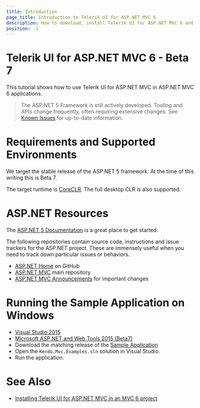 ```yaml
---
title: Introduction
page_title: Introduction to Telerik UI for ASP.NET MVC 6
description: How to download, install Telerik UI for ASP.NET MVC 6 and run the sample application.
position: -1
---
```


# Telerik UI for ASP.NET MVC 6 - Beta 7
This tutorial shows how to use Telerik UI for ASP.NET MVC in ASP.NET MVC 6 applications.

> The ASP.NET 5 Framework is still actively developed. Tooling and APIs change frequently, often requiring extensive changes.
See [Known Issues](known-issues) for up-to-date information.

# Requirements and Supported Environments

We target the stable release of the ASP.NET 5 framework. At the time of this writing this is Beta 7.

The target runtime is [CoreCLR](https://github.com/dotnet/coreclr). The full desktop CLR is also supported.

# ASP.NET Resources

The [ASP.NET 5 Documentation](http://docs.asp.net/en/latest/index.html) is a great place to get started.

The following repositories contain source code, instructions and issue trackers for the ASP.NET project.
These are immensely useful when you need to track down particular issues or behaviors.

- [ASP.NET Home](https://github.com/aspnet/home) on GitHub
- [ASP.NET MVC](https://github.com/aspnet/Mvc) main repository
- [ASP.NET MVC Announcements](https://github.com/aspnet/announcements/) for important changes

# Running the Sample Application on Windows

- [Visual Studio 2015](https://www.visualstudio.com/en-us/downloads/download-visual-studio-vs.aspx)
- [Microsoft ASP.NET and Web Tools 2015 (Beta7)](http://www.microsoft.com/en-us/download/details.aspx?id=48738)
- Download the matching release of the [Sample Application](https://github.com/telerik/ui-for-aspnet-mvc-6-demos/releases)
- Open the `Kendo.Mvc.Examples.sln` solution in Visual Studio.
- Run the application.

# See Also

- [Installing Telerik UI for ASP.NET MVC in an MVC 6 project](getting-started)
